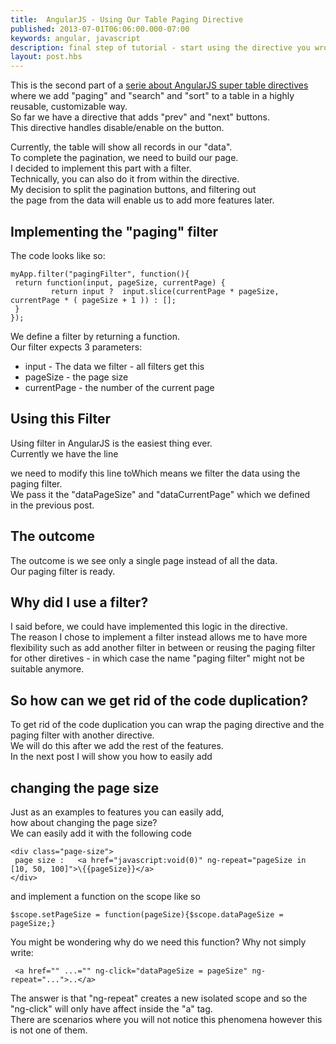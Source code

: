 ```yaml
---
title:  AngularJS - Using Our Table Paging Directive
published: 2013-07-01T06:06:00.000-07:00
keywords: angular, javascript
description: final step of tutorial - start using the directive you wrote.
layout: post.hbs
---
```



This is the second part of a [serie about AngularJS super table directives](/2013/06/angularjs-smart-table-1.html "Serie About AngularJS Super Table Directive")
where we add "paging" and "search" and "sort" to a table in a highly  
reusable, customizable way.  
So far we have a directive that adds "prev" and "next" buttons.  
This directive handles disable/enable on the button.  

Currently, the table will show all records in our "data".  
To complete the pagination, we need to build our page.  
I decided to implement this part with a filter.  
Technically, you can also do it from within the directive.  
My decision to split the pagination buttons, and filtering out  
the page from the data will enable us to add more features later.  

## Implementing the "paging" filter

The code looks like so:

```
myApp.filter("pagingFilter", function(){  
 return function(input, pageSize, currentPage) {  
         return input ?  input.slice(currentPage * pageSize, currentPage * ( pageSize + 1 )) : [];  
 }  
});  
```

We define a filter by returning a function.  
Our filter expects 3 parameters:

*   input - The data we filter - all filters get this
*   pageSize - the page size
*   currentPage - the number of the current page

## Using this Filter

Using filter in AngularJS is the easiest thing ever.  
Currently we have the line

we need to modify this line toWhich means we filter the data using the paging filter.  
We pass it the "dataPageSize" and "dataCurrentPage" which we defined  
in the previous post.  

## The outcome

The outcome is we see only a single page instead of all the data.  
Our paging filter is ready.  

## Why did I use a filter?

I said before, we could have implemented this logic in the directive.  
The reason I chose to implement a filter instead allows me to have more flexibility such as add another filter in between or reusing the paging filter for other diretives - in which case the name "paging filter" might not be suitable anymore.  

## So how can we get rid of the code duplication?

To get rid of the code duplication you can wrap the paging directive and the paging filter with another directive.  
We will do this after we add the rest of the features.  
In the next post I will show you how to easily add

## changing the page size

Just as an examples to features you can easily add,  
how about changing the page size?  
We can easily add it with the following code

```
<div class="page-size">  
 page size :   <a href="javascript:void(0)" ng-repeat="pageSize in [10, 50, 100]">\{{pageSize}}</a>
</div>
```

and implement a function on the scope like so

```
$scope.setPageSize = function(pageSize){$scope.dataPageSize = pageSize;}     
```

You might be wondering why do we need this function? Why not simply write:

```
 <a href="" ...="" ng-click="dataPageSize = pageSize" ng-repeat="...">..</a>   
```

The answer is that "ng-repeat" creates a new isolated scope and so the "ng-click" will only have affect inside the "a" tag.  
There are scenarios where you will not notice this phenomena however this is not one of them.